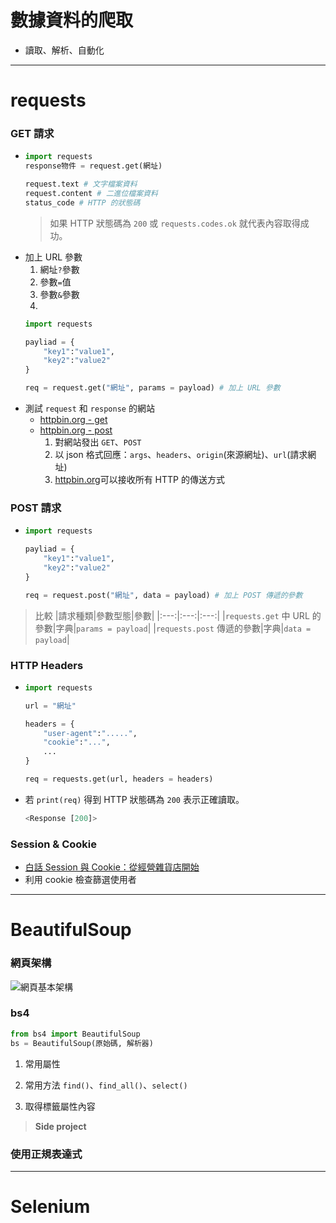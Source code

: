 # 數據資料的爬取
- 讀取、解析、自動化

----

# requests

### GET 請求
- 
    ```python
    import requests
    response物件 = request.get(網址)

    request.text # 文字檔案資料
    request.content # 二進位檔案資料
    status_code # HTTP 的狀態碼
    ```
    > 如果 HTTP 狀態碼為 `200` 或 `requests.codes.ok` 就代表內容取得成功。
- 加上 URL 參數
  1. 網址`?`參數
  2. 參數`=`值
  3. 參數`&`參數
  4. 
    ```python 
    import requests

    payliad = {
        "key1":"value1",
        "key2":"value2"
    }

    req = request.get("網址", params = payload) # 加上 URL 參數
    ```
- 測試 `request` 和 `response` 的網站
  - [httpbin.org - get](http://httpbin.org/get)
  - [httpbin.org - post](http://httpbin.org/post)
    1. 對網站發出 `GET`、`POST` 
    2. 以 json 格式回應：`args`、`headers`、`origin`(來源網址)、`url`(請求網址)
    3. [httpbin.org](http://httpbin.org)可以接收所有 HTTP 的傳送方式




### POST 請求
- 
    ```python 
    import requests

    payliad = {
        "key1":"value1",
        "key2":"value2"
    }

    req = request.post("網址", data = payload) # 加上 POST 傳遞的參數
    ```



> 比較
> |請求種類|參數型態|參數|
> |:---:|:---:|:---:|
> |`requests.get` 中 URL 的參數|字典|`params = payload`|
> |`requests.post` 傳遞的參數|字典|`data = payload`|




### HTTP Headers 
- 
    ```python
    import requests

    url = "網址"

    headers = {
        "user-agent":".....", 
        "cookie":"...", 
        ...
    }

    req = requests.get(url, headers = headers)
    ```
- 若 `print(req)` 得到 HTTP 狀態碼為 `200` 表示正確讀取。
    ```python
    <Response [200]>
    ```




### Session & Cookie
- [白話 Session 與 Cookie：從經營雜貨店開始](https://hulitw.medium.com/session-and-cookie-15e47ed838bc)
- 利用 cookie 檢查篩選使用者

----

# BeautifulSoup

### 網頁架構
![網頁基本架構](https://github.com/49831117/Essay/blob/master/image/html.png)


### bs4 


```python
from bs4 import BeautifulSoup
bs = BeautifulSoup(原始碼, 解析器)
```


1. 常用屬性

2. 常用方法
`find()`、`find_all()`、`select()`
3. 取得標籤屬性內容
> **Side project**
> 
> []()

### 使用正規表達式

----

# Selenium

